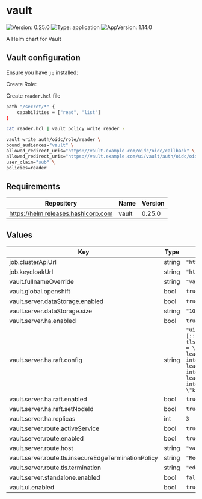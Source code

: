 # vault

![Version: 0.25.0](https://img.shields.io/badge/Version-0.25.0-informational?style=flat-square) ![Type: application](https://img.shields.io/badge/Type-application-informational?style=flat-square) ![AppVersion: 1.14.0](https://img.shields.io/badge/AppVersion-1.14.0-informational?style=flat-square)

A Helm chart for Vault

## Vault configuration

Ensure you have `jq` installed:

Create Role:

Create `reader.hcl` file

```bash
path "/secret/*" {
    capabilities = ["read", "list"]
}
```

```bash
cat reader.hcl | vault policy write reader -
```

```bash
vault write auth/oidc/role/reader \
bound_audiences="vault" \
allowed_redirect_uris="https://vault.example.com/oidc/oidc/callback" \
allowed_redirect_uris="https://vault.example.com/ui/vault/auth/oidc/oidc/callback" \
user_claim="sub" \
policies=reader
```

## Requirements

| Repository | Name | Version |
|------------|------|---------|
| https://helm.releases.hashicorp.com | vault | 0.25.0 |

## Values

| Key | Type | Default | Description |
|-----|------|---------|-------------|
| job.clusterApiUrl | string | `"https://api.example.com:6443"` |  |
| job.keycloakUrl | string | `"https://keycloak.example.com/auth/realms/shared"` |  |
| vault.fullnameOverride | string | `"vault"` |  |
| vault.global.openshift | bool | `true` |  |
| vault.server.dataStorage.enabled | bool | `true` |  |
| vault.server.dataStorage.size | string | `"1Gi"` |  |
| vault.server.ha.enabled | bool | `true` |  |
| vault.server.ha.raft.config | string | `"ui = true\nlistener \"tcp\" {\n  address = \"[::]:8200\"\n  cluster_address = \"[::]:8201\"\n  tls_disable = 1\n}\n\nstorage \"raft\" {\n  path = \"/vault/data\"\n    retry_join {\n    leader_api_addr = \"http://vault-0.vault-internal:8200\"\n  }\n  retry_join {\n    leader_api_addr = \"http://vault-1.vault-internal:8200\"\n  }\n  retry_join {\n    leader_api_addr = \"http://vault-2.vault-internal:8200\"\n  }\n}\n\nservice_registration \"kubernetes\" {}\n"` |  |
| vault.server.ha.raft.enabled | bool | `true` |  |
| vault.server.ha.raft.setNodeId | bool | `true` |  |
| vault.server.ha.replicas | int | `3` |  |
| vault.server.route.activeService | bool | `true` |  |
| vault.server.route.enabled | bool | `true` |  |
| vault.server.route.host | string | `"vault.example.com"` |  |
| vault.server.route.tls.insecureEdgeTerminationPolicy | string | `"Redirect"` |  |
| vault.server.route.tls.termination | string | `"edge"` |  |
| vault.server.standalone.enabled | bool | `false` |  |
| vault.ui.enabled | bool | `true` |  |
